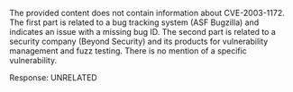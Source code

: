 The provided content does not contain information about CVE-2003-1172. The first part is related to a bug tracking system (ASF Bugzilla) and indicates an issue with a missing bug ID. The second part is related to a security company (Beyond Security) and its products for vulnerability management and fuzz testing. There is no mention of a specific vulnerability.

Response: UNRELATED